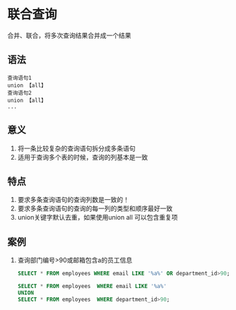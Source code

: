 # 联合查询

合并、联合，将多次查询结果合并成一个结果

## 语法

```
查询语句1
union 【all】
查询语句2
union 【all】
...
```

## 意义

1. 将一条比较复杂的查询语句拆分成多条语句
2. 适用于查询多个表的时候，查询的列基本是一致

## 特点

1. 要求多条查询语句的查询列数是一致的！
2. 要求多条查询语句的查询的每一列的类型和顺序最好一致
3. union关键字默认去重，如果使用union all 可以包含重复项

## 案例

1. 查询部门编号>90或邮箱包含a的员工信息

   ``` sql
   SELECT * FROM employees WHERE email LIKE '%a%' OR department_id>90;
   ```

   ``` sql
   SELECT * FROM employees  WHERE email LIKE '%a%'
   UNION
   SELECT * FROM employees  WHERE department_id>90;
   ```